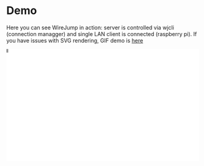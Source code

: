 # Demo

Here you can see WireJump in action: server is controlled via wjcli (connection managger) and single LAN client is connected (raspberry pi). If you have issues with SVG rendering, GIF demo is [here](./demo.gif)


![demo](./demo.svg)
